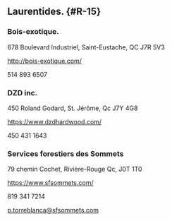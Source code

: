 
## Laurentides.  {#R-15}

### Bois-exotique.

678 Boulevard Industriel, Saint-Eustache, QC J7R 5V3

<http://bois-exotique.com/>

514 893 6507

### DZD inc.

450 Roland Godard, St. Jérôme, Qc J7Y 4G8

<https://www.dzdhardwood.com/>

450 431 1643

### Services forestiers des Sommets

79 chemin Cochet, Rivière-Rouge Qc, J0T 1T0

<https://www.sfsommets.com/>

819 341 7214

<p.torreblanca@sfsommets.com>
